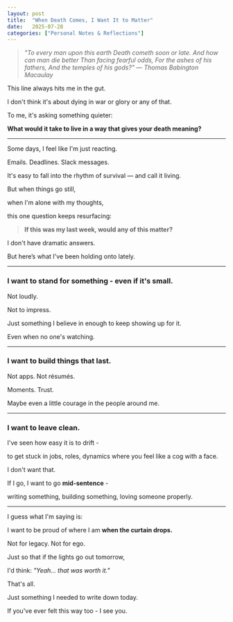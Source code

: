 ```yaml
---
layout: post
title:  "When Death Comes, I Want It to Matter"
date:   2025-07-28
categories: ["Personal Notes & Reflections"]
---
```


> *"To every man upon this earth
> Death cometh soon or late.
> And how can man die better
> Than facing fearful odds,
> For the ashes of his fathers,
> And the temples of his gods?"*
> — *Thomas Babington Macaulay*

This line always hits me in the gut.

I don't think it's about dying in war or glory or any of that.

To me, it's asking something quieter:



**What would it take to live in a way that gives your death meaning?**

---

Some days, I feel like I'm just reacting.

Emails. Deadlines. Slack messages.

It's easy to fall into the rhythm of survival — and call it living.



But when things go still,

when I'm alone with my thoughts,

this one question keeps resurfacing:


> **If this was my last week, would any of this matter?**


I don't have dramatic answers.

But here’s what I've been holding onto lately.

---

### I want to stand for something - even if it's small.

Not loudly.

Not to impress.

Just something I believe in enough to keep showing up for it.

Even when no one's watching.

---

### I want to build things that last.

Not apps. Not résumés.

Moments. Trust.

Maybe even a little courage in the people around me.

---

### I want to leave clean.

I've seen how easy it is to drift -

to get stuck in jobs, roles, dynamics where you feel like a cog with a face.



I don't want that.

If I go, I want to go **mid-sentence** -

writing something, building something, loving someone properly.

---

I guess what I'm saying is:

I want to be proud of where I am **when the curtain drops.**



Not for legacy. Not for ego.

Just so that if the lights go out tomorrow,

I'd think: *"Yeah... that was worth it."*



That's all.



Just something I needed to write down today.

If you've ever felt this way too - I see you.

